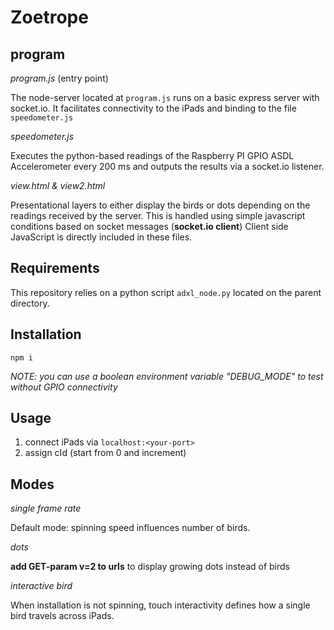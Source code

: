# Zoetrope

## program

_program.js_ (entry point)

The node-server located at `program.js` runs on a basic express server with socket.io.
It facilitates connectivity to the iPads and binding to the file `speedometer.js`

_speedometer.js_

Executes the python-based readings of the Raspberry PI GPIO ASDL Accelerometer every 200 ms
and outputs the results via a socket.io listener.

_view.html & view2.html_

Presentational layers to either display the birds or dots depending on the readings received by the server.
This is handled using simple javascript conditions based on socket messages (**socket.io client**)
Client side JavaScript is directly included in these files.

## Requirements
This repository relies on a python script `adxl_node.py` located on the parent directory.

## Installation
`npm i`

_NOTE: you can use a boolean environment variable "DEBUG_MODE" to test without GPIO connectivity_

## Usage

1. connect iPads via `localhost:<your-port>`
2. assign cId (start from 0 and increment)

## Modes

_single frame rate_

Default mode: spinning speed influences number of birds.

_dots_

**add GET-param v=2 to urls** to display growing dots instead of birds

_interactive bird_

When installation is not spinning, touch interactivity defines how a single bird travels across iPads.
